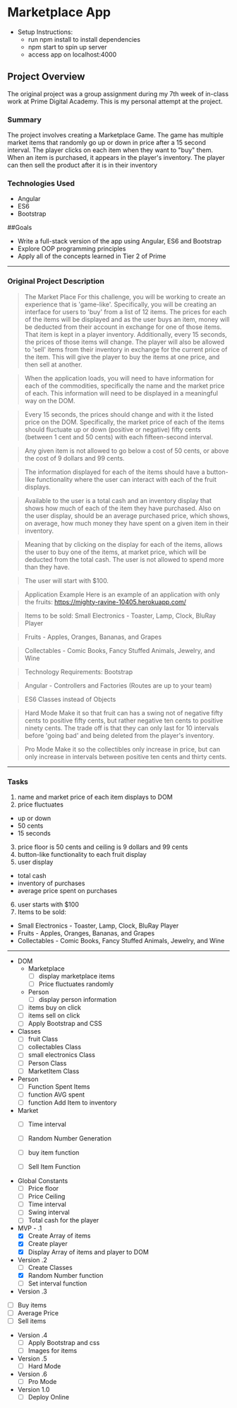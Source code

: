 # Marketplace App

* Setup Instructions:
  * run npm install to install dependencies
  * npm start to spin up server
  * access app on localhost:4000

## Project Overview
The original project was a group assignment during my 7th week of in-class work
at Prime Digital Academy.  This is my personal attempt at the project.

### Summary
The project involves creating a Marketplace Game.  The game has multiple market
items that randomly go up or down in price after a 15 second interval.  The player
clicks on each item when they want to "buy" them.  When an item is purchased, it
appears in the player's inventory.  The player can then sell the product after it
is in their inventory

### Technologies Used
* Angular
* ES6
* Bootstrap

##Goals
* Write a full-stack version of the app using Angular, ES6 and Bootstrap
* Explore OOP programming principles
* Apply all of the concepts learned in Tier 2 of Prime

---

### Original Project Description

>The Market Place
For this challenge, you will be working to create an experience that is 'game-like'. Specifically, you will be creating an interface for users to 'buy' from a list of 12 items. The prices for each of the items will be displayed and as the user buys an item, money will be deducted from their account in exchange for one of those items. That item is kept in a player inventory. Additionally, every 15 seconds, the prices of those items will change. The player will also be allowed to 'sell' items from their inventory in exchange for the current price of the item. This will give the player to buy the items at one price, and then sell at another.

>When the application loads, you will need to have information for each of the commodities, specifically the name and the market price of each. This information will need to be displayed in a meaningful way on the DOM.

>Every 15 seconds, the prices should change and with it the listed price on the DOM. Specifically, the market price of each of the items should fluctuate up or down (positive or negative) fifty cents (between 1 cent and 50 cents) with each fifteen-second interval.

>Any given item is not allowed to go below a cost of 50 cents, or above the cost of 9 dollars and 99 cents.

>The information displayed for each of the items should have a button-like functionality where the user can interact with each of the fruit displays.

>Available to the user is a total cash and an inventory display that shows how much of each of the item they have purchased. Also on the user display, should be an average purchased price, which shows, on average, how much money they have spent on a given item in their inventory.

>Meaning that by clicking on the display for each of the items, allows the user to buy one of the items, at market price, which will be deducted from the total cash. The user is not allowed to spend more than they have.

>The user will start with $100.

>Application Example
Here is an example of an application with only the fruits: https://mighty-ravine-10405.herokuapp.com/

>Items to be sold:
Small Electronics - Toaster, Lamp, Clock, BluRay Player

>Fruits - Apples, Oranges, Bananas, and Grapes

>Collectables - Comic Books, Fancy Stuffed Animals, Jewelry, and Wine

>Technology Requirements:
Bootstrap

>Angular - Controllers and Factories (Routes are up to your team)

>ES6 Classes instead of Objects

>Hard Mode
Make it so that fruit can has a swing not of negative fifty cents to positive fifty cents, but rather negative ten cents to positive ninety cents. The trade off is that they can only last for 10 intervals before 'going bad' and being deleted from the player's inventory.

>Pro Mode
Make it so the collectibles only increase in price, but can only increase in intervals between positive ten cents and thirty cents.

---

### Tasks
1. name and market price of each item displays to DOM
2. price fluctuates
  * up or down
  * 50 cents
  * 15 seconds
3. price floor is 50 cents and ceiling is 9 dollars and 99 cents
4. button-like functionality to each fruit display
5. user display
  * total cash
  * inventory of purchases
  * average price spent on purchases
6. user starts with $100
7. Items to be sold:
  * Small Electronics - Toaster, Lamp, Clock, BluRay Player
  * Fruits - Apples, Oranges, Bananas, and Grapes
  * Collectables - Comic Books, Fancy Stuffed Animals, Jewelry, and Wine

---

* DOM
  * Marketplace
    - [ ] display marketplace items
    - [ ] Price fluctuates randomly
  * Person
    - [ ] display person information
  - [ ] items buy on click
  - [ ] items sell on click
  - [ ] Apply Bootstrap and CSS

* Classes
  - [ ] fruit Class
  - [ ] collectables Class
  - [ ] small electronics Class
  - [ ] Person Class
  - [ ] MarketItem Class

* Person
  - [ ] Function Spent Items
  - [ ] function AVG spent
  - [ ] function Add Item to inventory

* Market
  - [ ] Time interval
  - [ ] Random Number Generation
  - [ ] buy item function
  - [ ] Sell Item Function


* Global Constants
  - [ ] Price floor
  - [ ] Price Ceiling
  - [ ] Time interval
  - [ ] Swing interval
  - [ ] Total cash for the player

* MVP - .1
  - [x] Create Array of items
  - [x] Create player
  - [x] Display Array of items and player to DOM

* Version .2
  - [ ] Create Classes
  - [x] Random Number function
  - [ ] Set interval function

* Version .3
 - [ ] Buy items
 - [ ] Average Price
 - [ ] Sell items

* Version .4
  - [ ] Apply Bootstrap and css
  - [ ] Images for items

* Version .5
  - [ ] Hard Mode

* Version .6
  - [ ] Pro Mode

* Version 1.0
  - [ ] Deploy Online
